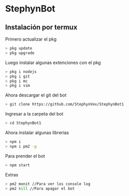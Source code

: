 # StephynBot

## Instalación por termux

<p>Primero actualizar el pkg</p>

```bash
> pkg update
> pkg upgrade
```

<p>Luego instalar algunas extenciones con el pkg</p>

```bash
> pkg i nodejs
> pkg i git
> pkg i mc
> pkg i vim
```

<p>Ahora descargar el git del bot</p>

```bash
> git clone https://github.com/StephynVex/StephynBot1
```

<p>Ingresar a la carpeta del bot</p>

```bash
> cd StephynBot1
```

<p>Ahora instalar algunas librerias</p>

```bash
> npm i
> npm i pm2 -g
```

<p>Para prender el bot</p>

```bash
> npm start
```

<p>Extras</p>

```bash
> pm2 monit //Para ver los console log
> pm2 kill //Para apagar el bot
```
